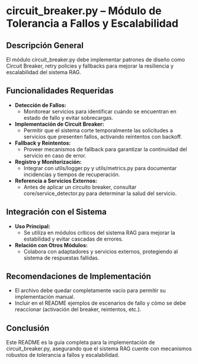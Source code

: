 # circuit_breaker.py – Módulo de Tolerancia a Fallos y Escalabilidad

## Descripción General
El módulo circuit_breaker.py debe implementar patrones de diseño como Circuit Breaker, retry policies y fallbacks para mejorar la resiliencia y escalabilidad del sistema RAG.

## Funcionalidades Requeridas
- **Detección de Fallos:**  
  - Monitorear servicios para identificar cuándo se encuentran en estado de fallo y evitar sobrecargas.
- **Implementación de Circuit Breaker:**  
  - Permitir que el sistema corte temporalmente las solicitudes a servicios que presenten fallos, activando reintentos con backoff.
- **Fallback y Reintentos:**  
  - Proveer mecanismos de fallback para garantizar la continuidad del servicio en caso de error.
- **Registro y Monitorización:**  
  - Integrar con utils/logger.py y utils/metrics.py para documentar incidencias y tiempos de recuperación.
- **Referencia a Servicios Externos:**  
  - Antes de aplicar un circuito breaker, consultar core/service_detector.py para determinar la salud del servicio.

## Integración con el Sistema
- **Uso Principal:**  
  - Se utiliza en módulos críticos del sistema RAG para mejorar la estabilidad y evitar cascadas de errores.
- **Relación con Otros Módulos:**  
  - Colabora con adaptadores y servicios externos, protegiendo al sistema de respuestas fallidas.

## Recomendaciones de Implementación
- El archivo debe quedar completamente vacío para permitir su implementación manual.
- Incluir en el README ejemplos de escenarios de fallo y cómo se debe reaccionar (activación del breaker, reintentos, etc.).

## Conclusión
Este README es la guía completa para la implementación de circuit_breaker.py, asegurando que el sistema RAG cuente con mecanismos robustos de tolerancia a fallos y escalabilidad.

